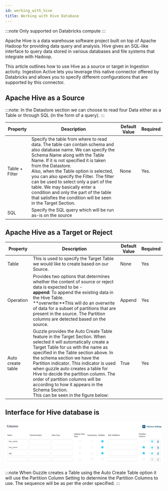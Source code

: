 ```yaml
---
id: working_with_hive
title: Working with Hive Database
---
```


:::note
Only supported on Databricks compute
:::

Apache Hive is a data warehouse software project built on top of Apache Hadoop for providing data query and analysis. Hive gives an SQL-like interface to query data stored in various databases and file systems that integrate with Hadoop.

This article outlines how to use Hive as a source or target in Ingestion activity. Ingestion Active lets you leverage this native connector offered by Databricks and allows you to specify different configurations that are supported by this connector. 

## Apache Hive as a Source

:::note: 
In the Datastore section we can choose to read four Data either as a Table or through SQL (in the form of a query).
:::

|Property|Description|Default Value|Required|
|--- |--- |--- |--- |
|Table + Filter|Specify the table from where to read data. The table can contain schema and also database name. We can specify the Schema Name along with the Table Name. If it is not specified it is taken from the Datastore.<br/> Also, when the Table option is selected, you can also specify the Filter. The filter can be used to select only a part of the table. We may basically enter a condition and only the part of the table that satisfies the condition will be seen in the Target Section.|None|Yes.|
|SQL|Specify the SQL query which will be run as-is on the source|||



## Apache Hive as a Target or Reject

|Property|Description|Default Value|Required|
|--- |--- |--- |--- |
|Table|This is used to specify the Target Table we would like to create based on our Source.|None|Yes|
|Operation|Provides two options that determines whether the content of source or reject data is expected to be -<br/>**append:** To append the existing data in the Hive Table.<br/>**overwrite:**This will do an overwrite of data for a subset of partitions that are present in the source. The Partition columns are detected based on the source.|Append|Yes|
|Auto create table|Guzzle provides the Auto Create Table feature in the Target Section. When selected it will automatically create a Target Table for us with the name as specified in the Table section above. In the schema section we have the Partition indicator. This indicator is used when guzzle auto creates a table for Hive to decide the partition column. The order of partition columns will be according to how it appears in the Schema Section.<br/> This can be seen in the figure below:|True|Yes|

## Interface for Hive database is

![image alt text](/img/docs/how-to-guides/ingest_data/hive.png)

:::note 
When Guzzle creates a Table using the Auto Create Table option it will use the Partition Column Setting to determine the Partition Columns to use. The sequence will be as per the order specified.
:::
